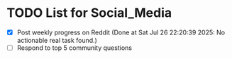 # TODO List for Social_Media

- [x] Post weekly progress on Reddit  (Done at Sat Jul 26 22:20:39 2025: No actionable real task found.)
- [ ] Respond to top 5 community questions